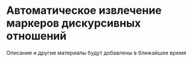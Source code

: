 # Автоматическое извлечение маркеров дискурсивных отношений
Описание и другие материалы будут добавлены в ближайшее время
